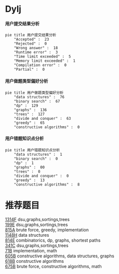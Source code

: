 # Dylj

<!-- tabs:start -->



#### **用户提交结果分析**

```mermaid
pie title 用户提交结果分析
    "Accepted" :  23
    "Rejected" :  0
    "Wrong answer" :  18
    "Runtime error" :  3
    "Time limit exceeded" :  5
    "Memory limit exceeded" :  1
    "Compilation error" :  0
    "Partial" :  0
```

#### **用户做题类型偏好分析**

```mermaid
pie title 用户做题类型偏好分析
    "data structures" :  76
    "binary search" :  67
    "dp" :  129
    "graphs" :  136
    "trees" :  127
    "divide and conquer" :  63
    "greedy" :  65
    "constructive algorithms" :  0
```
#### **用户错题知识点分析**

```mermaid
pie title 用户错题知识点分析
    "data structures" :  1
    "binary search" :  0
    "dp" :  1
    "graphs" :  00
    "trees" :  0
    "divide and conquer" :  0
    "greedy" :  13
    "constructive algorithms" :  8
```



<!-- tabs:end -->
# 推荐题目
[1314F](https://codeforces.com/contest/1314/problem/F)		dsu,graphs,sortings,trees		  
[199E](https://codeforces.com/contest/199/problem/E)		dsu,graphs,sortings,trees		  
[815A](https://codeforces.com/contest/815/problem/A)		brute force,
                        greedy,
                        implementation		  
[1148H](https://codeforces.com/contest/1148/problem/H)		data structures		  
[814E](https://codeforces.com/contest/814/problem/E)		combinatorics,
                        dp,
                        graphs,
                        shortest paths		  
[341C](https://codeforces.com/contest/341/problem/C)		dsu,graphs,sortings,trees		  
[71B](https://codeforces.com/contest/71/problem/B)		implementation,
                        math		  
[605B](https://codeforces.com/contest/605/problem/B)		constructive algorithms,
                        data structures,
                        graphs		  
[618B](https://codeforces.com/contest/618/problem/B)		constructive algorithms		  
[675B](https://codeforces.com/contest/675/problem/B)		brute force,
                        constructive algorithms,
                        math		  
